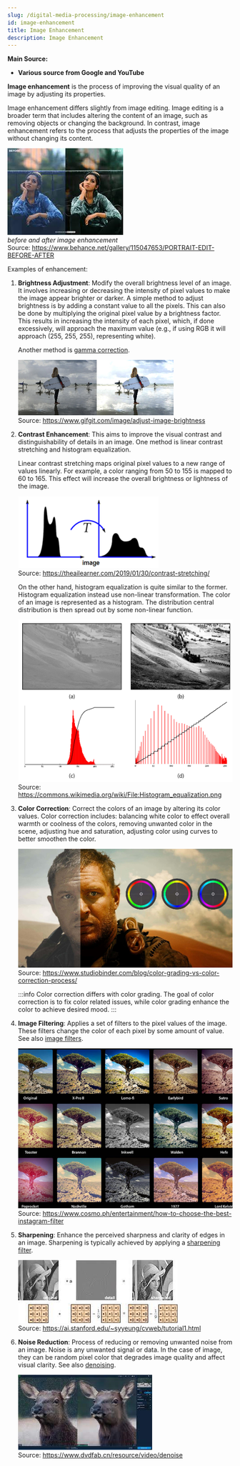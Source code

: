 ```yaml
---
slug: /digital-media-processing/image-enhancement
id: image-enhancement
title: Image Enhancement
description: Image Enhancement
---
```


**Main Source:**

- **Various source from Google and YouTube**

**Image enhancement** is the process of improving the visual quality of an image by adjusting its properties.

Image enhancement differs slightly from image editing. Image editing is a broader term that includes altering the content of an image, such as removing objects or changing the background. In contrast, image enhancement refers to the process that adjusts the properties of the image without changing its content.

![Comparison before and after image is enhanced](./image-enhancement.jpeg)  
_before and after image enhancement_  
Source: https://www.behance.net/gallery/115047653/PORTRAIT-EDIT-BEFORE-AFTER

Examples of enhancement:

1. **Brightness Adjustment**: Modify the overall brightness level of an image. It involves increasing or decreasing the intensity of pixel values to make the image appear brighter or darker. A simple method to adjust brightness is by adding a constant value to all the pixels. This can also be done by multiplying the original pixel value by a brightness factor. This results in increasing the intensity of each pixel, which, if done excessively, will approach the maximum value (e.g., if using RGB it will approach (255, 255, 255), representing white).

   Another method is [gamma correction](/computer-graphics/computer-images-part-2#gamma).

   ![Brightness adjusted from darker image to lighter image](./brightness-adjustment.png)  
   Source: https://www.gifgit.com/image/adjust-image-brightness

2. **Contrast Enhancement**: This aims to improve the visual contrast and distinguishability of details in an image. One method is linear contrast stretching and histogram equalization.

   Linear contrast stretching maps original pixel values to a new range of values linearly. For example, a color ranging from 50 to 155 is mapped to 60 to 165. This effect will increase the overall brightness or lightness of the image.

   ![A graph centered on middle is spread out](./linear-contrast-stretching.png)  
   Source: https://theailearner.com/2019/01/30/contrast-stretching/

   On the other hand, histogram equalization is quite similar to the former. Histogram equalization instead use non-linear transformation. The color of an image is represented as a histogram. The distribution central distribution is then spread out by some non-linear function.

   ![A centered histogram is spread out](./histogram-equalization.png)  
   Source: https://commons.wikimedia.org/wiki/File:Histogram_equalization.png

3. **Color Correction**: Correct the colors of an image by altering its color values. Color correction includes: balancing white color to effect overall warmth or coolness of the colors, removing unwanted color in the scene, adjusting hue and saturation, adjusting color using curves to better smoothen the color.

   ![A low saturated image is improved to a brighter image](./color-correction.png)  
   Source: https://www.studiobinder.com/blog/color-grading-vs-color-correction-process/

   :::info
   Color correction differs with color grading. The goal of color correction is to fix color related issues, while color grading enhance the color to achieve desired mood.
   :::

4. **Image Filtering**: Applies a set of filters to the pixel values of the image. These filters change the color of each pixel by some amount of value. See also [image filters](/computer-graphics/signal-processing#image-filters).

   ![Various filter are applied to same image](./image-filter.jpg)  
   Source: https://www.cosmo.ph/entertainment/how-to-choose-the-best-instagram-filter

5. **Sharpening**: Enhance the perceived sharpness and clarity of edges in an image. Sharpening is typically achieved by applying a [sharpening filter](/computer-graphics/signal-processing#image-filters).

   ![Image sharpened using a 3×3 filter](./sharpening.jpeg)  
   Source: https://ai.stanford.edu/~syyeung/cvweb/tutorial1.html

6. **Noise Reduction**: Process of reducing or removing unwanted noise from an image. Noise is any unwanted signal or data. In the case of image, they can be random pixel color that degrades image quality and affect visual clarity. See also [denoising](/digital-signal-processing/denoising).

   ![An image with random dots/noise that disrupts the image is removed](./noise-reduction.jpeg)  
   Source: https://www.dvdfab.cn/resource/video/denoise
